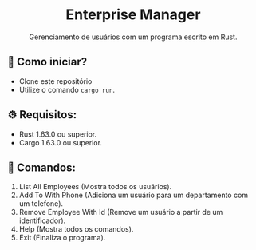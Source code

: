 <h1 align="center">Enterprise Manager</h1>

<p align="center">Gerenciamento de usuários com um programa escrito em Rust. </p>

## 🔧 Como iniciar?

- Clone este repositório
- Utilize o comando `cargo run`.

## ⚙️ Requisitos:

- Rust 1.63.0 ou superior.
- Cargo 1.63.0 ou superior.

## 🤖 Comandos:

1. List All Employees (Mostra todos os usuários).
2. Add <NAME> To <DEPARTMENT> With Phone <PHONE> (Adiciona um usuário para um departamento com um telefone).
3. Remove Employee With Id <ID> (Remove um usuário a partir de um identificador).
4. Help (Mostra todos os comandos).
5. Exit (Finaliza o programa).
